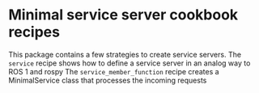 # Minimal service server cookbook recipes

This package contains a few strategies to create service servers.
The `service` recipe shows how to define a service server in an analog way to ROS 1 and rospy
The `service_member_function` recipe creates a MinimalService class that processes the incoming requests
